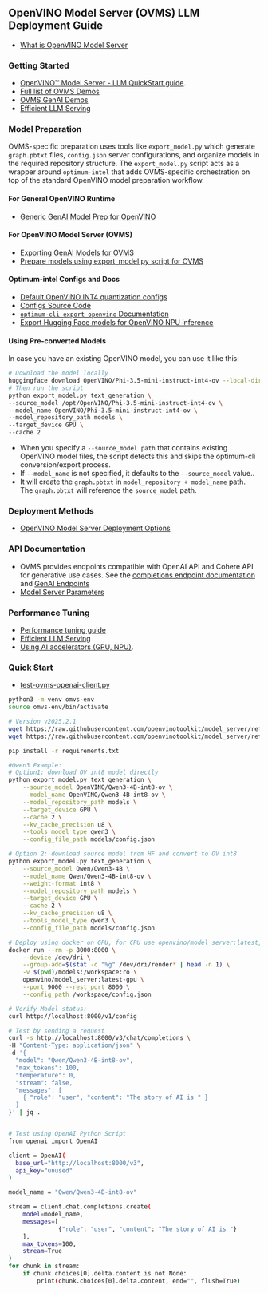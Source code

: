 ## OpenVINO Model Server (OVMS) LLM Deployment Guide

*   [What is OpenVINO Model Server](https://docs.openvino.ai/2025/model-server/ovms_what_is_openvino_model_server.html)

### Getting Started

*   [OpenVINO™ Model Server - LLM QuickStart guide](https://docs.openvino.ai/2025/model-server/ovms_docs_llm_quickstart.html).
*   [Full list of OVMS Demos](https://docs.openvino.ai/2025/model-server/ovms_docs_demos.html)
*   [OVMS GenAI Demos](https://docs.openvino.ai/2025/model-server/ovms_docs_demos.html#check-out-new-generative-ai-demos)
*   [Efficient LLM Serving](https://docs.openvino.ai/2025/model-server/ovms_docs_llm_reference.html#caching-settings)


### Model Preparation

OVMS-specific preparation uses tools like `export_model.py` which generate `graph.pbtxt` files, `config.json` server configurations, and organize models in the required repository structure. The `export_model.py` script acts as a wrapper around `optimum-intel` that adds OVMS-specific orchestration on top of the standard OpenVINO model preparation workflow.

#### For General OpenVINO Runtime  
* [Generic GenAI Model Prep for OpenVINO](https://docs.openvino.ai/2025/openvino-workflow-generative/genai-model-preparation.html)

#### For OpenVINO Model Server (OVMS)  
* [Exporting GenAI Models for OVMS](https://docs.openvino.ai/2025/model-server/ovms_docs_prepare_genai.html)  
* [Prepare models using export_model.py script for OVMS](https://docs.openvino.ai/2025/model-server/ovms_demos_common_export.html)  

#### Optimum-intel Configs and Docs
* [Default OpenVINO INT4 quantization configs](https://github.com/helena-intel/readmes/blob/main/default_openvino_int4_configs.md#default-openvino-quantization-configs-for-int4-quantization)
* [Configs Source Code](https://github.com/huggingface/optimum-intel/blob/main/optimum/intel/openvino/configuration.py#L54)
* [`optimum-cli export openvino` Documentation](https://huggingface.co/docs/optimum/main/en/intel/openvino/export)
* [Export Hugging Face models for OpenVINO NPU inference](https://github.com/helena-intel/readmes/blob/main/openvino_llm_model_export_npu.md)

#### Using Pre-converted Models
In case you have an existing OpenVINO model, you can use it like this:

```bash
# Download the model locally
huggingface download OpenVINO/Phi-3.5-mini-instruct-int4-ov --local-dir /opt/OpenVINO/Phi-3.5-mini-instruct-int4-ov
# Then run the script
python export_model.py text_generation \
--source_model /opt/OpenVINO/Phi-3.5-mini-instruct-int4-ov \
--model_name OpenVINO/Phi-3.5-mini-instruct-int4-ov \
--model_repository_path models \
--target_device GPU \
--cache 2
```
* When you specify a `--source_model path` that contains existing OpenVINO model files, the script detects this and skips the optimum-cli conversion/export process.
* If `--model_name` is not specified, it defaults to the `--source_model` value.. 
* It will create the `graph.pbtxt` in `model_repository + model_name` path. The `graph.pbtxt` will reference the `source_model` path. 

### Deployment Methods

*   [OpenVINO Model Server Deployment Options ](https://docs.openvino.ai/2025/model-server/ovms_docs_deploying_server.html)

### API Documentation

* OVMS provides endpoints compatible with OpenAI API and Cohere API for generative use cases. See the [completions endpoint documentation](https://docs.openvino.ai/2025/model-server/ovms_docs_clients_genai.html#) and [GenAI Endpoints](https://docs.openvino.ai/2025/model-server/ovms_docs_genai.html)
* [Model Server Parameters](https://docs.openvino.ai/2025/model-server/ovms_docs_parameters.html)

### Performance Tuning
*  [Performance tuning guide](https://docs.openvino.ai/2025/model-server/ovms_docs_performance_tuning.html)
*  [Efficient LLM Serving](https://docs.openvino.ai/2025/model-server/ovms_docs_llm_reference.html#caching-settings)
*  [Using AI accelerators (GPU, NPU)](https://docs.openvino.ai/2025/model-server/ovms_docs_target_devices.html).

### Quick Start

* [test-ovms-openai-client.py](https://github.com/ravi9/misc-scripts/blob/main/openvino/test-ovms-openai-client.py)
```bash
python3 -m venv omvs-env
source omvs-env/bin/activate

# Version v2025.2.1
wget https://raw.githubusercontent.com/openvinotoolkit/model_server/refs/tags/v2025.2.1/demos/common/export_models/export_model.py
wget https://raw.githubusercontent.com/openvinotoolkit/model_server/refs/tags/v2025.2.1/demos/common/export_models/requirements.txt

pip install -r requirements.txt

#Qwen3 Example:
# Option1: download OV int8 model directly
python export_model.py text_generation \
    --source_model OpenVINO/Qwen3-4B-int8-ov \
    --model_name OpenVINO/Qwen3-4B-int8-ov \
    --model_repository_path models \
    --target_device GPU \
    --cache 2 \
    --kv_cache_precision u8 \
    --tools_model_type qwen3 \
    --config_file_path models/config.json

# Option 2: download source model from HF and convert to OV int8
python export_model.py text_generation \
    --source_model Qwen/Qwen3-4B \
    --model_name Qwen/Qwen3-4B-int8-ov \
    --weight-format int8 \
    --model_repository_path models \
    --target_device GPU \
    --cache 2 \
    --kv_cache_precision u8 \
    --tools_model_type qwen3 \
    --config_file_path models/config.json

# Deploy using docker on GPU, for CPU use openvino/model_server:latest, :
docker run --rm -p 8000:8000 \
    --device /dev/dri \
    --group-add=$(stat -c "%g" /dev/dri/render* | head -n 1) \
    -v $(pwd)/models:/workspace:ro \
    openvino/model_server:latest-gpu \
    --port 9000 --rest_port 8000 \
    --config_path /workspace/config.json    

# Verify Model status:
curl http://localhost:8000/v1/config

# Test by sending a request
curl -s http://localhost:8000/v3/chat/completions \
-H "Content-Type: application/json" \
-d '{
  "model": "Qwen/Qwen3-4B-int8-ov",
  "max_tokens": 100,
  "temperature": 0,
  "stream": false,
  "messages": [
    { "role": "user", "content": "The story of AI is " }
  ]
}' | jq .


# Test using OpenAI Python Script
from openai import OpenAI

client = OpenAI(
  base_url="http://localhost:8000/v3",
  api_key="unused"
)

model_name = "Qwen/Qwen3-4B-int8-ov"

stream = client.chat.completions.create(
    model=model_name,
    messages=[
              {"role": "user", "content": "The story of AI is "}
    ],
    max_tokens=100,
    stream=True
)
for chunk in stream:
    if chunk.choices[0].delta.content is not None:
        print(chunk.choices[0].delta.content, end="", flush=True)

```

